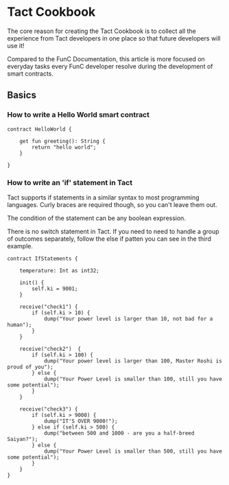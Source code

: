 # Tact Cookbook

The core reason for creating the Tact Cookbook is to collect all the experience from Tact developers in one place so that future developers will use it!

Compared to the FunC Documentation, this article is more focused on everyday tasks every FunC developer resolve during the development of smart contracts.

## Basics
### How to write a Hello World smart contract

```
contract HelloWorld {

    get fun greeting(): String {
        return "hello world";
    }        

}
```

### How to write an 'if' statement in Tact

Tact supports if statements in a similar syntax to most programming languages. Curly braces are required though, so you can't leave them out.

The condition of the statement can be any boolean expression.

There is no switch statement in Tact. If you need to need to handle a group of outcomes separately, follow the else if patten you can see in the third example.

```
contract IfStatements {

    temperature: Int as int32;

    init() {
        self.ki = 9001;
    }

    receive("check1") {
        if (self.ki > 10) {
            dump("Your power level is larger than 10, not bad for a human");
        }
    }

    receive("check2")  {
        if (self.ki > 100) {
            dump("Your power level is larger than 100, Master Roshi is proud of you");
        } else {
            dump("Your Power Level is smaller than 100, still you have some potential");
        }
    }

    receive("check3") {
        if (self.ki > 9000) {
            dump("IT'S OVER 9000!");
        } else if (self.ki > 500) {
            dump("between 500 and 1000 - are you a half-breed Saiyan?");
        } else {
            dump("Your Power Level is smaller than 500, still you have some potential");
        }
    }
}
```